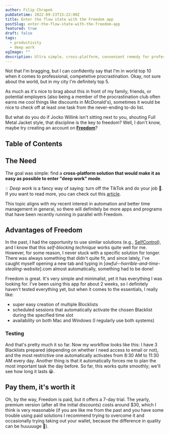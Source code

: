 ```yaml
---
author: Filip Chrapek
pubDatetime: 2022-09-23T15:22:00Z
title: Enter the flow state with the Freedom app
postSlug: enter-the-flow-state-with-the-freedom-app
featured: true
draft: false
tags:
  - productivity
  - deep work
ogImage: ""
description: Ultra simple, cross-platform, convenient remedy for professional procrastinators.
---
```


Not that I'm bragging, but I can confidently say that I'm in world top 10 when it comes to professional, competetive procrastination. Okay, not sure about the world, but in my city I'm definitely top 5.

As much as it's nice to brag about this in front of my family, friends, or potential employers (also being a member of the procrastination club often earns me cool things like discounts in McDonald's), sometimes it would be nice to check off at least one task from the never-ending to-do list.

But what do you do if Jocko Willink isn't sitting next to you, shouting Full Metal Jacket style, that discipline is the key to freedom? Well, I don't know, maybe try creating an account on **<a href="https://freedom.to/" target="_blank">Freedom</a>**?

## Table of Contents

## The Need

The goal was simple: find a **cross-platform solution that would make it as easy as possible to enter "deep work" mode**.

💡 _Deep work_ is a fancy way of saying: turn off the TikTok and do your job 🥸. If you want to read more, you can check out this <a href="https://www.paniswojegoczasu.pl/rozwoj-osobisty/praca-gleboka/" target="_blank">article</a>.

This topic aligns with my recent interest in automation and better time management in general, so there will definitely be more apps and programs that have been recently running in parallel with Freedom.

## Advantages of Freedom

In the past, I had the opportunity to use similar solutions (e.g., <a href="https://selfcontrolapp.com/" target="_blank">SelfControl</a>), and I know that this _self-blocking technique_ works quite well for me. However, for some reason, I never stuck with a specific solution for longer. There was always something that didn't quite fit, and since lately, I've caught myself opening a new tab and typing in [*awful--horrible-and-time-stealing-website*].com almost automatically, something had to be done!

Freedom is great. It's very simple and minimalist, yet it has everything I was looking for. I've been using this app for about 2 weeks, so I definitely haven't tested everything yet, but when it comes to the essentials, I really like:

- super easy creation of multiple Blocklists
- scheduled sessions that automatically activate the chosen Blacklist during the specified time slot
- availability on both Mac and Windows (I regularly use both systems)

### Testing

And that's pretty much it so far.
Now my workflow looks like this: I have 3 Blacklists prepared (depending on whether I need access to email or not), and the most restrictive one automatically activates from 8:30 AM to 11:30 AM every day. Another thing is that it automatically forces me to plan the most important task the day before. So far, this works quite smoothly; we'll see how long it lasts 😀.

## Pay them, it's worth it

Oh, by the way, Freedom is paid, but it offers a 7-day trial. The yearly, premium version (after all the initial discounts) costs around $30, which I think is very reasonable (if you are like me from the past and you have some trouble using paid solutions I recommend trying to overcome it and occasionally trying taking out your wallet, because the difference in quality can be huuuuuge 🙂).
